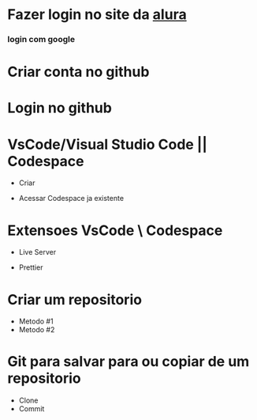 # Fazer login no site da [alura](https://cursos.alura.com.br/edutech)
### login com google

# Criar conta no github


# Login no github


# VsCode/Visual Studio Code ||  Codespace
  
  - Criar
  
  - Acessar Codespace ja existente


# Extensoes VsCode \\ Codespace
  - Live Server
  
  - Prettier


# Criar um repositorio
  - Metodo #1
  - Metodo #2


# Git para salvar para ou copiar de um repositorio
  - Clone
  - Commit
